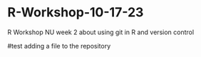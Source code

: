 # R-Workshop-10-17-23
R Workshop NU week 2 about using git in R and version control

#test adding a file to the repository

